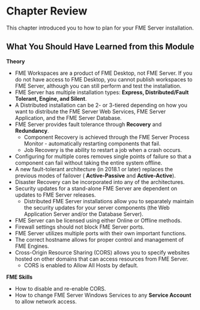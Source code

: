 # Chapter Review #

This chapter introduced you to how to plan for your FME Server installation.

## What You Should Have Learned from this Module ##

**Theory**


- FME Workspaces are a product of FME Desktop, not FME Server. If you do not have access to FME Desktop, you cannot publish workspaces to FME Server, although you can still perform and test the installation.
- FME Server has multiple installation types: **Express, Distributed/Fault Tolerant, Engine, and Silent**.
- A Distributed installation can be 2- or 3-tiered depending on how you want to distribute the FME Server Web Services, FME Server Application, and the FME Server Database.
- FME Server provides fault tolerance through **Recovery** and **Redundancy**.
	- Component Recovery is achieved through the FME Server Process Monitor - automatically restarting components that fail.
	- Job Recovery is the ability to restart a job when a crash occurs.
- Configuring for multiple cores removes single points of failure so that a component can fail without taking the entire system offline.
- A new fault-tolerant architecture (in 2018.1 or later) replaces the previous modes of failover ( **Active-Passive** and **Active-Active**).
- Disaster Recovery can be incorporated into any of the architectures.
- Security updates for a stand-alone FME Server are dependent on updates to FME Server releases.
	- Distributed FME Server installations allow you to separately maintain the security updates for your server components (the Web Application Server and/or the Database Server).
- FME Server can be licensed using either Online or Offline methods.
- Firewall settings should not block FME Server ports.
- FME Server utilizes multiple ports with their own important functions.
- The correct hostname allows for proper control and management of FME Engines.
- Cross-Origin Resource Sharing (CORS) allows you to specify websites hosted on other domains that can access resources from FME Server.
	- CORS is enabled to Allow All Hosts by default.

**FME Skills**

- How to disable and re-enable CORS.
- How to change FME Server Windows Services to any **Service Account** to allow network access.
